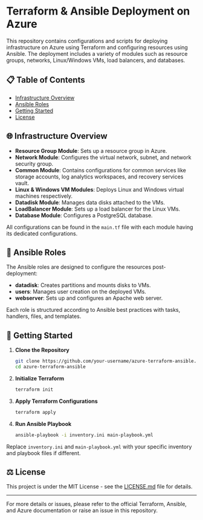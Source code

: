 # Terraform & Ansible Deployment on Azure

This repository contains configurations and scripts for deploying infrastructure on Azure using Terraform and configuring resources using Ansible. The deployment includes a variety of modules such as resource groups, networks, Linux/Windows VMs, load balancers, and databases.

## 📋 Table of Contents

- [Infrastructure Overview](#infrastructure-overview)
- [Ansible Roles](#ansible-roles)
- [Getting Started](#getting-started)
- [License](#license)

## 🌐 Infrastructure Overview

- **Resource Group Module**: Sets up a resource group in Azure.
- **Network Module**: Configures the virtual network, subnet, and network security group.
- **Common Module**: Contains configurations for common services like storage accounts, log analytics workspaces, and recovery services vault.
- **Linux & Windows VM Modules**: Deploys Linux and Windows virtual machines respectively.
- **Datadisk Module**: Manages data disks attached to the VMs.
- **LoadBalancer Module**: Sets up a load balancer for the Linux VMs.
- **Database Module**: Configures a PostgreSQL database.

All configurations can be found in the `main.tf` file with each module having its dedicated configurations.

## 🤖 Ansible Roles

The Ansible roles are designed to configure the resources post-deployment:

- **datadisk**: Creates partitions and mounts disks to VMs.
- **users**: Manages user creation on the deployed VMs.
- **webserver**: Sets up and configures an Apache web server.

Each role is structured according to Ansible best practices with tasks, handlers, files, and templates.

## 🚀 Getting Started

1. **Clone the Repository**

    ```bash
    git clone https://github.com/your-username/azure-terraform-ansible.git
    cd azure-terraform-ansible
    ```

2. **Initialize Terraform**

    ```bash
    terraform init
    ```

3. **Apply Terraform Configurations**

    ```bash
    terraform apply
    ```

4. **Run Ansible Playbook**

    ```bash
    ansible-playbook -i inventory.ini main-playbook.yml
    ```

Replace `inventory.ini` and `main-playbook.yml` with your specific inventory and playbook files if different.

## ⚖️ License

This project is under the MIT License - see the [LICENSE.md](LICENSE.md) file for details.

---

For more details or issues, please refer to the official Terraform, Ansible, and Azure documentation or raise an issue in this repository.

